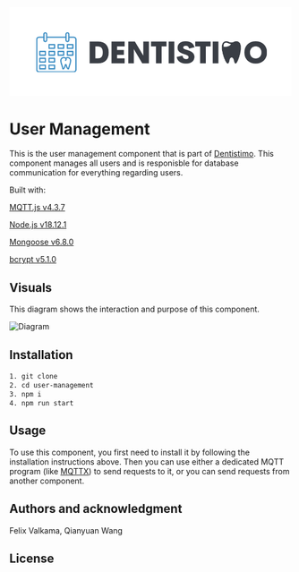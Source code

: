 ![Logo](./img/Logo_Dentistimo.png "Dentistimo logo")

# User Management

This is the user management component that is part of [Dentistimo](https://git.chalmers.se/courses/dit355/dit356-2022/t-6/t6-project). This component manages all users and is responisble for database communication for everything regarding users. 

Built with:

[MQTT.js v4.3.7](https://github.com/mqttjs)

[Node.js v18.12.1](https://nodejs.org/)

[Mongoose v6.8.0](https://mongoosejs.com/)

[bcrypt v5.1.0](https://www.npmjs.com/package/bcrypt?activeTab=readme)

## Visuals

This diagram shows the interaction and purpose of this component.

![Diagram](.img/DiagramV4.drawio.svg "System Diagram")

## Installation

```
1. git clone 
2. cd user-management
3. npm i
4. npm run start

```

## Usage

To use this component, you first need to install it by following the installation instructions above. 
Then you can use either a dedicated MQTT program (like [MQTTX](https://mqttx.app/)) to send requests to it, or you can send requests from another component.

## Authors and acknowledgment

Felix Valkama, Qianyuan Wang

## License
